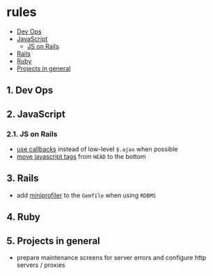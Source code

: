 rules
=====

* [Dev Ops](#devops)
* [JavaScript](#javascript)
  * [JS on Rails](#jsonrails)
* [Rails](#rails)
* [Ruby](#ruby)
* [Projects in general](#projects)

## <a href="#devops"></a>1. Dev Ops

## <a href="#javascript"></a>2. JavaScript

### <a href="#jsonrails"></a>2.1. JS on Rails

* [use callbacks](https://gist.github.com/3019231) instead of low-level `$.ajax` when possible
* [move javascript tags](https://github.com/rails/rails/pull/7888) from `HEAD` to the bottom

## <a href="#rails"></a>3. Rails

* add [miniprofiler](http://railscasts.com/episodes/368-miniprofiler) to the `Gemfile` when using `RDBMS`

## <a href="#ruby"></a>4. Ruby

## <a href="#projects"></a>5. Projects in general

* prepare maintenance screens for server errors and configure http servers / proxies

